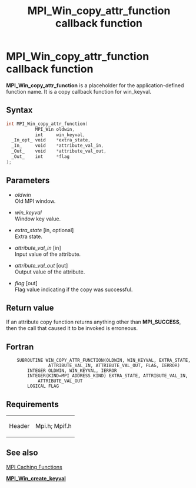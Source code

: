﻿---
title: MPI_Win_copy_attr_function callback function
TOCTitle: MPI_Win_copy_attr_function callback function
ms:assetid: 4866238c-2fd2-43ee-938f-c36ca0ca0806
ms:mtpsurl: https://msdn.microsoft.com/en-us/library/Dn520595(v=VS.85)
ms:contentKeyID: 59361066
ms.date: 03/28/2018
mtps_version: v=VS.85
f1_keywords:
- mpi/MPI_Win_copy_attr_function
- mpi/WIN_COPY_ATTR_FUNCTION
- MPI_Win_copy_attr_function
- mpif/MPI_Win_copy_attr_function
- mpif/WIN_COPY_ATTR_FUNCTION
- WIN_COPY_ATTR_FUNCTION
dev_langs:
- C++
- C
---

# MPI\_Win\_copy\_attr\_function callback function

**MPI\_Win\_copy\_attr\_function** is a placeholder for the application-defined function name. It is a copy callback function for win_keyval.

## Syntax

``` c++
int MPI_Win_copy_attr_function(
           MPI_Win oldwin,
           int     win_keyval,
  _In_opt_ void    *extra_state,
  _In_     void    *attribute_val_in,
  _Out_    void    *attribute_val_out,
  _Out_    int     *flag
);
```

## Parameters

  - *oldwin*  
    Old MPI window.

  - *win\_keyval*  
    Window key value.

  - *extra\_state* \[in, optional\]  
    Extra state.

  - *attribute\_val\_in* \[in\]  
    Input value of the attribute.

  - *attribute\_val\_out* \[out\]  
    Output value of the attribute.

  - *flag* \[out\]  
    Flag value indicating if the copy was successful.

## Return value

If an attribute copy function returns anything other than **MPI\_SUCCESS**, then the call that caused it to be invoked is erroneous.

## Fortran

``` FORTRAN
    SUBROUTINE WIN_COPY_ATTR_FUNCTION(OLDWIN, WIN_KEYVAL, EXTRA_STATE,
                ATTRIBUTE_VAL_IN, ATTRIBUTE_VAL_OUT, FLAG, IERROR)
        INTEGER OLDWIN, WIN_KEYVAL, IERROR
        INTEGER(KIND=MPI_ADDRESS_KIND) EXTRA_STATE, ATTRIBUTE_VAL_IN,
            ATTRIBUTE_VAL_OUT
        LOGICAL FLAG
```

## Requirements

<table>
<colgroup>
<col  />
<col  />
</colgroup>
<tbody>
<tr class="odd">
<td><p>Header</p></td>
<td>Mpi.h;
Mpif.h</td>
</tr>
</tbody>
</table>


## See also

[MPI Caching Functions](mpi-caching-functions.md)

[**MPI\_Win\_create\_keyval**](mpi-win-create-keyval-function.md)

